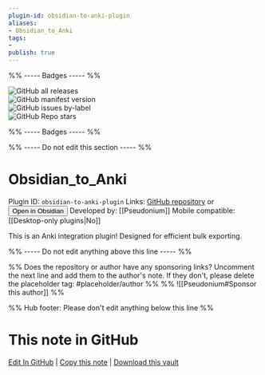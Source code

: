 ```yaml
---
plugin-id: obsidian-to-anki-plugin
aliases:
- Obsidian_to_Anki
tags: 
- 
publish: true
---
```


%% ----- Badges ----- %%

![GitHub all releases](https://img.shields.io/github/downloads/Pseudonium/Obsidian_to_Anki/total?color=573E7A&logo=github&style=for-the-badge)   
![GitHub manifest version](https://img.shields.io/github/manifest-json/v/Pseudonium/Obsidian_to_Anki?color=573E7A&logo=github&style=for-the-badge)   
![GitHub issues by-label](https://img.shields.io/github/issues/Pseudonium/Obsidian_to_Anki/help%20wanted?color=573E7A&logo=github&style=for-the-badge)   
![GitHub Repo stars](https://img.shields.io/github/stars/Pseudonium/Obsidian_to_Anki?color=573E7A&logo=github&style=for-the-badge)

%% ----- Badges ----- %%

%% ----- Do not edit this section ----- %%

# Obsidian_to_Anki

Plugin ID: `obsidian-to-anki-plugin`
Links: [GitHub repository](https://github.com/Pseudonium/Obsidian_to_Anki) or [<button id=HH>Open in Obsidian</button>](obsidian://goto-plugin?id=obsidian-to-anki-plugin)
Developed by: [[Pseudonium]]
Mobile compatible: [[Desktop-only plugins|No]]

This is an Anki integration plugin! Designed for efficient bulk exporting.

%% ----- Do not edit anything above this line ----- %% 

%% Does the repository or author have any sponsoring links? Uncomment the next line and add them to the author's note. If they don't, please delete the placeholder tag: #placeholder/author %%
%% ![[Pseudonium#Sponsor this author]] %%

%% Hub footer: Please don't edit anything below this line %%

# This note in GitHub

<span class="git-footer">[Edit In GitHub](https://github.dev/obsidian-community/obsidian-hub/blob/main/02%20-%20Community%20Expansions/02.05%20All%20Community%20Expansions/Plugins/obsidian-to-anki-plugin.md "git-hub-edit-note") | [Copy this note](https://raw.githubusercontent.com/obsidian-community/obsidian-hub/main/02%20-%20Community%20Expansions/02.05%20All%20Community%20Expansions/Plugins/obsidian-to-anki-plugin.md "git-hub-copy-note") | [Download this vault](https://github.com/obsidian-community/obsidian-hub/archive/refs/heads/main.zip "git-hub-download-vault") </span>